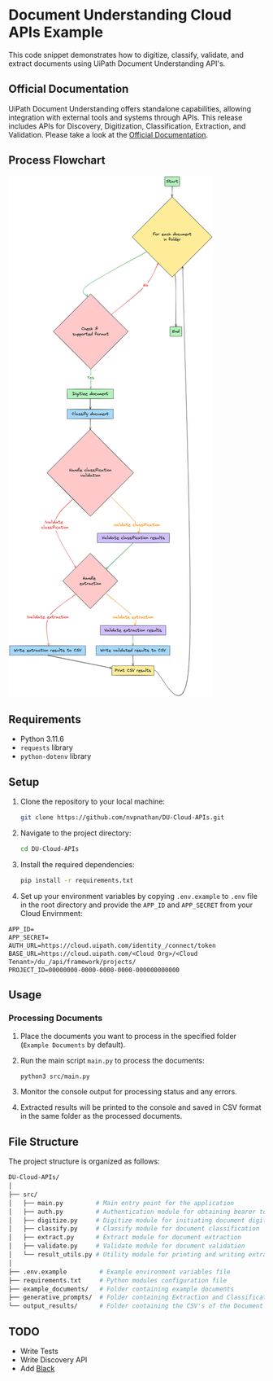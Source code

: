 # Document Understanding Cloud APIs Example

This code snippet demonstrates how to digitize, classify, validate, and extract documents using UiPath Document Understanding API's.

## Official Documentation

UiPath Document Understanding offers standalone capabilities, allowing integration with external tools and systems through APIs. This release includes APIs for Discovery, Digitization, Classification, Extraction, and Validation. Please take a look at the [Official Documentation](https://docs.uipath.com/document-understanding/automation-cloud/latest/api-guide/example).


## Process Flowchart

![](flowchart.png)

## Requirements

- Python 3.11.6
- `requests` library
- `python-dotenv` library

## Setup

1. Clone the repository to your local machine:

    ```bash
    git clone https://github.com/nvpnathan/DU-Cloud-APIs.git
    ```

2. Navigate to the project directory:

    ```bash
    cd DU-Cloud-APIs
    ```

3. Install the required dependencies:

    ```bash
    pip install -r requirements.txt
    ```

4. Set up your environment variables by copying `.env.example` to `.env` file in the root directory and provide the `APP_ID` and `APP_SECRET` from your Cloud Envirnment:

  ```env
  APP_ID=
  APP_SECRET=
  AUTH_URL=https://cloud.uipath.com/identity_/connect/token
  BASE_URL=https://cloud.uipath.com/<Cloud Org>/<Cloud Tenant>/du_/api/framework/projects/
  PROJECT_ID=00000000-0000-0000-0000-000000000000
  ```

## Usage

### Processing Documents

1. Place the documents you want to process in the specified folder (`Example Documents` by default).

2. Run the main script `main.py` to process the documents:

    ```bash
    python3 src/main.py
    ```

3. Monitor the console output for processing status and any errors.

4. Extracted results will be printed to the console and saved in CSV format in the same folder as the processed documents.

## File Structure

The project structure is organized as follows:
```bash
DU-Cloud-APIs/
│
├── src/
│   ├── main.py         # Main entry point for the application
│   ├── auth.py         # Authentication module for obtaining bearer token
│   ├── digitize.py     # Digitize module for initiating document digitization
│   ├── classify.py     # Classify module for document classification
│   ├── extract.py      # Extract module for document extraction
│   ├── validate.py     # Validate module for document validation
│   └── result_utils.py # Utility module for printing and writing extraction results
│
├── .env.example         # Example environment variables file
├── requirements.txt     # Python modules configuration file
├── example_documents/   # Folder containing example documents
├── generative_prompts/  # Folder containing Extraction and Classification Prompt Templates
└── output_results/      # Folder containing the CSV's of the Document Extraction Results
```

## TODO

* Write Tests
* Write Discovery API
* Add [Black](https://github.com/psf/black)
